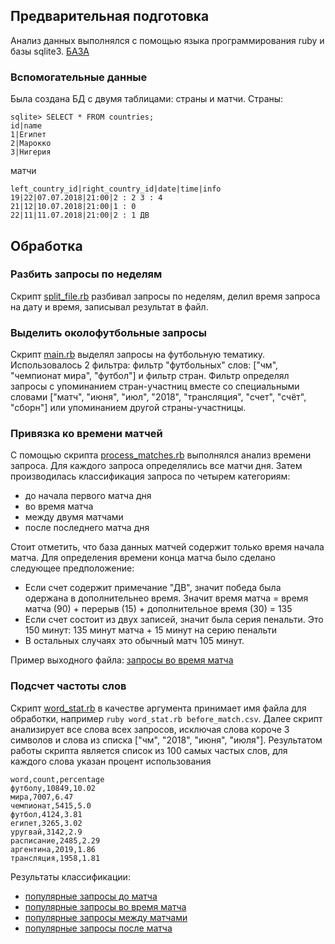 ## Предварительная подготовка

Анализ данных выполнялся с помощью языка программирования ruby и базы sqlite3. [БАЗА](football.db)

### Вспомогательные данные
Была создана БД с двумя таблицами: страны и матчи.
Страны:
```
sqlite> SELECT * FROM countries;
id|name
1|Египет
2|Марокко
3|Нигерия
```

матчи
```
left_country_id|right_country_id|date|time|info
19|22|07.07.2018|21:00|2 : 2 3 : 4
21|12|10.07.2018|21:00|1 : 0
22|11|11.07.2018|21:00|2 : 1 ДВ

```

## Обработка

### Разбить запросы по неделям

Скрипт [split_file.rb](split_file.rb) разбивал запросы по неделям, делил время запроса на дату и время, записывал результат в файл.

### Выделить околофутбольные запросы

Скрипт [main.rb](main.rb) выделял запросы на футбольную тематику.
Использовалось 2 фильтра: фильтр "футбольных" слов: ["чм", "чемпионат мира", "футбол"] и фильтр стран. Фильтр определял запросы с упоминанием стран-участниц вместе со специальными словами ["матч", "июня", "июл", "2018", "трансляция", "счет", "счёт", "сборн"] или упоминанием другой страны-участницы.

### Привязка ко времени матчей
С помощью скрипта [process_matches.rb](process_matches.rb) выполнялся анализ времени запроса. Для каждого запроса определялись все матчи дня. Затем производилась классификация запроса по четырем категориям:
- до начала первого матча дня
- во время матча
- между двумя матчами
- после последнего матча дня

Стоит отметить, что база данных матчей содержит только время начала матча. Для определения времени конца матча было сделано следующее предположение:
- Если счет содержит примечание "ДВ", значит победа была одержана в дополнительнео время. Значит время матча = время матча (90) + перерыв (15) + дополнительное время (30) = 135
- Если счет состоит из двух записей, значит была серия пенальти. Это 150 минут: 135 минут матча + 15 минут на серию пенальти
- В остальных случаях это обычный матч 105 минут.

Пример выходного файла: [запросы во время матча](files/during_match.csv)

### Подсчет частоты слов
Скрипт [word_stat.rb](word_stat.rb) в качестве аргумента принимает имя файла для обработки, например `ruby word_stat.rb before_match.csv`. Далее скрипт анализирует все слова всех запросов, исключая слова короче 3 символов и слова из списка ["чм", "2018", "июня", "июля"]. Результатом работы скрипта является список из 100 самых частых слов, для каждого слова указан процент использования

```
word,count,percentage
футболу,10849,10.02
мира,7007,6.47
чемпионат,5415,5.0
футбол,4124,3.81
египет,3265,3.02
уругвай,3142,2.9
расписание,2485,2.29
аргентина,2019,1.86
трансляция,1958,1.81
```

Результаты классификации:
- [популярные запросы до матча](files/stats_before_match.csv)
- [популярные запросы во время матча](files/stats_during_match.csv)
- [популярные запросы между матчами](files/stats_between_match.csv)
- [популярные запросы после матча](files/stats_after_match.csv)

